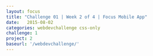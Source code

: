 ```yaml
---
layout: focus
title: "Challenge 01 | Week 2 of 4 | Focus Mobile App"
date:   2015-08-02
categories: webdevchallenge css-only
challenge: 1
project: 2
baseurl: '/webdevchallenge/'
---
```

